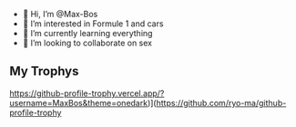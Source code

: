 - 👋 Hi, I’m @Max-Bos
- 👀 I’m interested in Formule 1 and cars
- 🌱 I’m currently learning everything
- 💞️ I’m looking to collaborate on sex
## My Trophys
https://github-profile-trophy.vercel.app/?username=MaxBos&theme=onedark)](https://github.com/ryo-ma/github-profile-trophy

<!---
Max-Bos/Max-Bos is a ✨ special ✨ repository because its `README.md` (this file) appears on your GitHub profile.
You can click the Preview link to take a look at your changes.
--->
